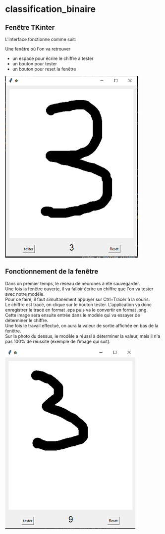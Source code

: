 # classification_binaire

## Fenêtre TKinter

L'interface fonctionne comme suit:

Une fenêtre où l'on va retrouver 
  * un espace pour écrire le chiffre à tester
  * un bouton pour tester
  * un bouton pour reset la fenêtre 
  
![window.PNG](window.PNG)

## Fonctionnement de la fenêtre

Dans un premier temps, le réseau de neurones à été sauvegarder.<br>
Une fois la fenêtre ouverte, il va falloir écrire un chiffre que l'on va tester avec notre modèle.<br>
Pour ce faire, il faut simultanément appuyer sur Ctrl+Tracer à la souris.<br>
Le chiffre est tracé, on clique sur le bouton tester. L'application va donc enregistrer le tracé en format .eps puis va le convertir en format .png.<br>
Cette image sera ensuite entrée dans le modèle qui va essayer de déterminer le chiffre.<br>
Une fois le travail effectué, on aura la valeur de sortie affichée en bas de la fenêtre. <br>
Sur la photo du dessus, le modèle a réussi à déterminer la valeur, mais il n'a pas 100% de réussite (exemple de l'image qui suit).<br>

![error.PNG](error.PNG)
